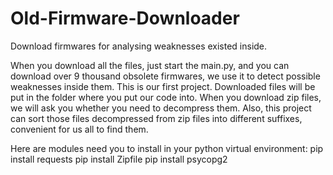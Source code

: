 # Old-Firmware-Downloader
Download firmwares for analysing weaknesses existed inside.

When you download all the files, just start the main.py, and you can download over 9 thousand obsolete firmwares, we use it to detect possible weaknesses inside them.
This is our first project.
Downloaded files will be put in the folder where you put our code into. When you download zip files, we will ask you whether you need to decompress them.
Also, this project can sort those files decompressed from zip files into different suffixes, convenient for us all to find them.

Here are modules need you to install in your python virtual environment:
pip install requests
pip install Zipfile
pip install psycopg2
